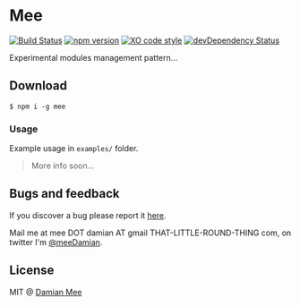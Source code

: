 # Mee
[![Build Status](https://travis-ci.org/chester1000/mee.svg?branch=master)](https://travis-ci.org/chester1000/mee) [![npm version](https://badge.fury.io/js/mee.svg)](https://badge.fury.io/js/mee) [![XO code style](https://img.shields.io/badge/code_style-XO-5ed9c7.svg)](https://github.com/sindresorhus/xo) [![devDependency Status](https://david-dm.org/chester1000/mee/dev-status.svg)](https://david-dm.org/chester1000/mee#info=devDependencies)

Experimental modules management pattern…

## Download

```
$ npm i -g mee
```
### Usage

Example usage in `examples/` folder.

> More info soon…

## Bugs and feedback

If you discover a bug please report it [here](https://github.com/chester1000/mee/issues/new).

Mail me at mee DOT damian AT gmail THAT-LITTLE-ROUND-THING com, on twitter I'm [@meeDamian](http://twitter.com/meedamian).


## License

MIT @ [Damian Mee](https://meedamian.com)
